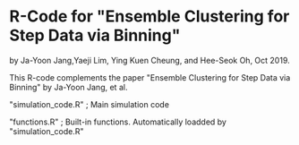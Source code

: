 # R-Code for "Ensemble Clustering for Step Data via Binning"
by Ja-Yoon Jang,Yaeji Lim, Ying Kuen Cheung, and Hee-Seok Oh, Oct 2019.

This R-code complements the paper "Ensemble Clustering for Step Data via Binning" by Ja-Yoon Jang, et al.



"simulation_code.R" ; Main simulation code 

"functions.R" ; Built-in functions. Automatically loadded by "simulation_code.R"
